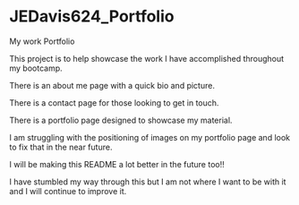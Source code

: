 # JEDavis624_Portfolio
My work Portfolio

This project is to help showcase the work I have accomplished throughout my bootcamp.

There is an about me page with a quick bio and picture.

There is a contact page for those looking to get in touch.

There is a portfolio page designed to showcase my material.

I am struggling with the positioning of images on my portfolio page and look to fix that in the near future.

I will be making this README a lot better in the future too!!

I have stumbled my way through this but I am not where I want to be with it and I will continue to improve it. 
